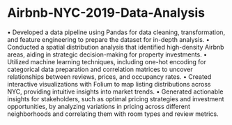 # Airbnb-NYC-2019-Data-Analysis

• Developed a data pipeline using Pandas for data cleaning, transformation, and feature engineering to prepare the dataset for in-depth analysis.
• Conducted a spatial distribution analysis that identified high-density Airbnb areas, aiding in strategic decision-making for property investments.
• Utilized machine learning techniques, including one-hot encoding for categorical data preparation and correlation matrices to uncover relationships between reviews, prices, and occupancy rates.
• Created interactive visualizations with Folium to map listing distributions across NYC, providing intuitive insights into market trends.
• Generated actionable insights for stakeholders, such as optimal pricing strategies and investment opportunities, by analyzing variations in pricing across different neighborhoods and correlating them with room types and review metrics.
